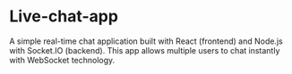 # Live-chat-app
A simple real-time chat application built with React (frontend) and Node.js with Socket.IO (backend). This app allows multiple users to chat instantly with WebSocket technology.
